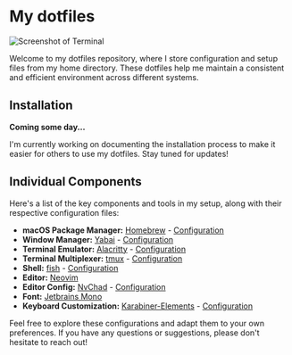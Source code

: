 # My dotfiles

![Screenshot of Terminal](./.config/screenshot.png)

Welcome to my dotfiles repository, where I store configuration and setup files from my home directory. These dotfiles help me maintain a consistent and efficient environment across different systems.

## Installation

**Coming some day...**

I'm currently working on documenting the installation process to make it easier for others to use my dotfiles. Stay tuned for updates!

## Individual Components

Here's a list of the key components and tools in my setup, along with their respective configuration files:

- **macOS Package Manager:** [Homebrew](https://brew.sh) - [Configuration](.homebrew/Brewfile)
- **Window Manager:** [Yabai](https://github.com/koekeishiya/yabai) - [Configuration](.config/yabai/yabairc)
- **Terminal Emulator:** [Alacritty](https://alacritty.org) - [Configuration](.config/alacritty/alacritty.yml)
- **Terminal Multiplexer:** [tmux](https://github.com/tmux/tmux/wiki) - [Configuration](.config/tmux/tmux.conf)
- **Shell:** [fish](https://fishshell.com) - [Configuration](.config/fish)
- **Editor:** [Neovim](https://neovim.io)
- **Editor Config:** [NvChad](https://github.com/NvChad/NvChad) - [Configuration](.config/nvim)
- **Font:** [Jetbrains Mono](https://www.jetbrains.com/lp/mono/)
- **Keyboard Customization:** [Karabiner-Elements](https://github.com/pqrs-org/Karabiner-Elements) - [Configuration](.config/karabiner/)

Feel free to explore these configurations and adapt them to your own preferences. If you have any questions or suggestions, please don't hesitate to reach out!
